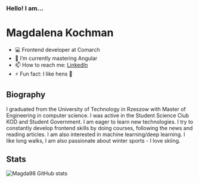 ### Hello! I am...
# Magdalena Kochman

- 💻 Frontend developer at Comarch
- 🌱 I’m currently mastering Angular
- 📫 How to reach me: [LinkedIn](https://www.linkedin.com/in/magdalena-kochman/)
- ⚡ Fun fact: I like hens 🐓

## Biography
I graduated from the University of Technology in Rzeszow with Master of Engineering in computer science. I was active in the Student Science Club KOD and Student Government. I am eager to learn new technologies. I try to constantly develop frontend skills by doing courses, following the news and reading articles. I am also interested in machine learning/deep learning. I like long walks, I am also passionate about winter sports - I love skiing.

## Stats

![Magda98 GitHub stats](https://github-readme-stats.vercel.app/api?username=magda98&count_private=true&theme=material-palenight)

<!--
**Magda98/Magda98** is a ✨ _special_ ✨ repository because its `README.md` (this file) appears on your GitHub profile.

Here are some ideas to get you started:

- 🔭 I’m currently working on ...
- 🌱 I’m currently learning ...
- 👯 I’m looking to collaborate on ...
- 🤔 I’m looking for help with ...
- 💬 Ask me about ...
- 📫 How to reach me: ...
- 😄 Pronouns: ...
- ⚡ Fun fact: ...
-->
